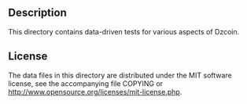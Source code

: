 Description
------------

This directory contains data-driven tests for various aspects of Dzcoin.

License
--------

The data files in this directory are distributed under the MIT software
license, see the accompanying file COPYING or
http://www.opensource.org/licenses/mit-license.php.

